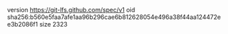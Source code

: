 version https://git-lfs.github.com/spec/v1
oid sha256:b560e5faa7afe1aa96b296cae6b812628054e496a38f44aa124472ee3b2086f1
size 2323
